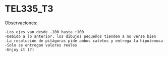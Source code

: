 # TEL335_T3

Observaciones:

    -Los ejes van desde -100 hasta +100
    -Debido a lo anterior, los dibujos pequeños tienden a no verse bien
    -La resolución de pitágoras pide ambos catetos y entrega la hipotenusa
    -Solo se entregan valores reales
    -Enjoy it (?)
